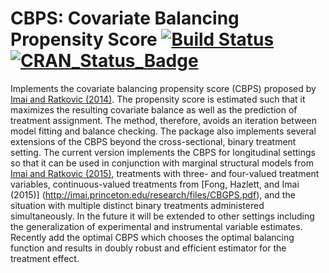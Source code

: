 # CBPS: Covariate Balancing Propensity Score [![Build Status](https://travis-ci.org/kosukeimai/CBPS.svg?branch=master)](https://travis-ci.org/kosukeimai/CBPS) [![CRAN_Status_Badge](http://www.r-pkg.org/badges/version/CBPS)](https://cran.r-project.org/package=CBPS)


Implements the covariate balancing propensity score (CBPS) proposed by
[Imai and Ratkovic (2014)](https://doi.org/10.1111/rssb.12027). The propensity
score is estimated such that it maximizes the resulting covariate
balance as well as the prediction of treatment assignment. The method,
therefore, avoids an iteration between model fitting and balance
checking.  The package also implements several extensions of the CBPS
beyond the cross-sectional, binary treatment setting.  The current
version implements the CBPS for longitudinal settings so that it can
be used in conjunction with marginal structural models from [Imai and
Ratkovic (2015)](https://doi.org/10.1080/01621459.2014.956872), treatments with
three- and four-valued treatment variables, continuous-valued
treatments from [Fong, Hazlett, and Imai (2015)]
(http://imai.princeton.edu/research/files/CBGPS.pdf), and the
situation with multiple distinct binary treatments administered
simultaneously. In the future it will be extended to other settings
including the generalization of experimental and instrumental variable
estimates. Recently add the optimal CBPS which chooses the optimal
balancing function and results in doubly robust and efficient
estimator for the treatment effect.
